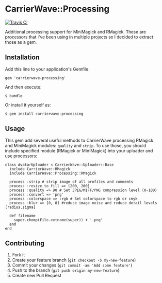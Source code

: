 # CarrierWave::Processing

[![Travis CI](https://secure.travis-ci.org/fxposter/carrierwave-processing.png)](http://travis-ci.org/fxposter/carrierwave-processing)

Additional processing support for MiniMagick and RMagick. These are processors that I've been using in multiple projects so I decided to extract those as a gem.

## Installation

Add this line to your application's Gemfile:

    gem 'carrierwave-processing'

And then execute:

    $ bundle

Or install it yourself as:

    $ gem install carrierwave-processing

## Usage

This gem add several useful methods to CarrierWave processing RMagick and MiniMagick modules: `quality` and `strip`.
To use those, you should include specified module (RMagick or MiniMagick) into your uploader and use processors:

    class AvatarUploader < CarrierWave::Uploader::Base
      include CarrierWave::RMagick
      include CarrierWave::Processing::RMagick

      process :strip # strip image of all profiles and comments
      process :resize_to_fill => [200, 200]
      process :quality => 90 # Set JPEG/MIFF/PNG compression level (0-100)
      process :convert => 'png'
      process :colorspace => :rgb # Set colorspace to rgb or cmyk
      process :blur => [0, 8] #reduce image noise and reduce detail levels [radius,sigma]

      def filename
        super.chomp(File.extname(super)) + '.png'
      end
    end

## Contributing

1. Fork it
2. Create your feature branch (`git checkout -b my-new-feature`)
3. Commit your changes (`git commit -am 'Add some feature'`)
4. Push to the branch (`git push origin my-new-feature`)
5. Create new Pull Request
